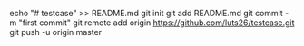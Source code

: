 echo "# testcase" >> README.md
git init
git add README.md
git commit -m "first commit"
git remote add origin https://github.com/luts26/testcase.git
git push -u origin master
